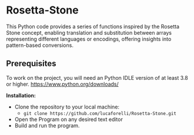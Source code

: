 # Rosetta-Stone
This Python code provides a series of functions inspired by the Rosetta Stone concept, enabling translation and substitution between arrays representing different languages or encodings, offering insights into pattern-based conversions.

## Prerequisites ##

To work on the project, you will need an Python IDLE version of at least 3.8 or higher. 
https://www.python.org/downloads/

**Installation:**

* Clone the repository to your local machine:
  * `git clone https://github.com/lucaforelli/Rosetta-Stone.git`
* Open the Program on any desired text editor
* Build and run the program. 
